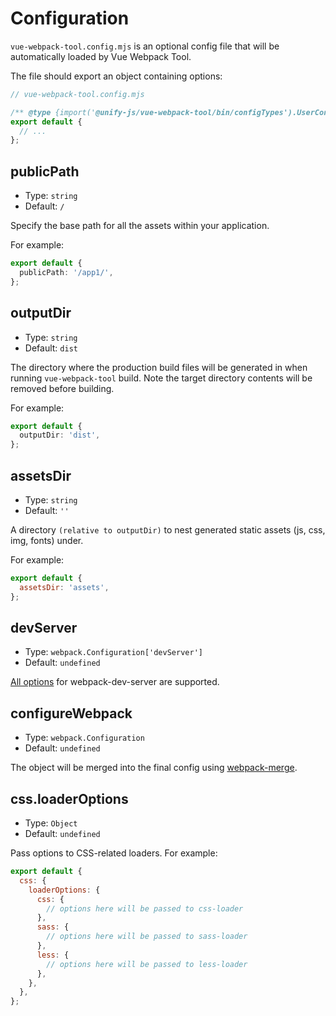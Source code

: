# Configuration

`vue-webpack-tool.config.mjs` is an optional config file that will be automatically loaded by Vue Webpack Tool.

The file should export an object containing options:

```js
// vue-webpack-tool.config.mjs

/** @type {import('@unify-js/vue-webpack-tool/bin/configTypes').UserConfigInterface} */
export default {
  // ...
};
```

## publicPath

- Type: `string`
- Default: `/`

Specify the base path for all the assets within your application.

For example:

```ts
export default {
  publicPath: '/app1/',
};
```

## outputDir

- Type: `string`
- Default: `dist`

The directory where the production build files will be generated in when running `vue-webpack-tool` build. Note the target directory contents will be removed before building.

For example:

```ts
export default {
  outputDir: 'dist',
};
```

## assetsDir

- Type: `string`
- Default: `''`

A directory `(relative to outputDir)` to nest generated static assets (js, css, img, fonts) under.

For example:

```js
export default {
  assetsDir: 'assets',
};
```

## devServer

- Type: `webpack.Configuration['devServer']`
- Default: `undefined`

[All options](https://webpack.js.org/configuration/dev-server/) for webpack-dev-server are supported.

## configureWebpack

- Type: `webpack.Configuration`
- Default: `undefined`

The object will be merged into the final config using [webpack-merge](https://github.com/survivejs/webpack-merge).

## css.loaderOptions

- Type: `Object`
- Default: `undefined`

Pass options to CSS-related loaders. For example:

```js
export default {
  css: {
    loaderOptions: {
      css: {
        // options here will be passed to css-loader
      },
      sass: {
        // options here will be passed to sass-loader
      },
      less: {
        // options here will be passed to less-loader
      },
    },
  },
};
```

